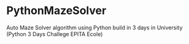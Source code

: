 # PythonMazeSolver
Auto Maze Solver algorithm using Python build in 3 days in University (Python 3 Days Challege EPITA Ecole)
